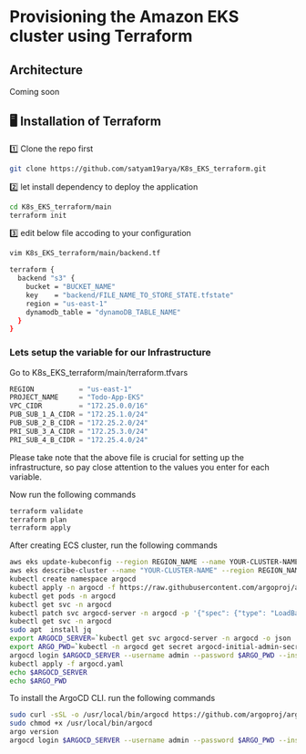# Provisioning the Amazon EKS cluster using Terraform

## Architecture
 Coming soon

## 🖥️ Installation of Terraform
1️⃣ Clone the repo first
```sh
git clone https://github.com/satyam19arya/K8s_EKS_terraform.git
```
2️⃣ let install dependency to deploy the application 
```sh
cd K8s_EKS_terraform/main
terraform init
```

3️⃣ edit below file accoding to your configuration
```sh
vim K8s_EKS_terraform/main/backend.tf
```
```sh
terraform {
  backend "s3" {
    bucket = "BUCKET_NAME"
    key    = "backend/FILE_NAME_TO_STORE_STATE.tfstate"
    region = "us-east-1"
    dynamodb_table = "dynamoDB_TABLE_NAME"
  }
}
```
### Lets setup the variable for our Infrastructure
Go to K8s_EKS_terraform/main/terraform.tfvars
```javascript
REGION           = "us-east-1"
PROJECT_NAME     = "Todo-App-EKS"
VPC_CIDR         = "172.25.0.0/16"
PUB_SUB_1_A_CIDR = "172.25.1.0/24"
PUB_SUB_2_B_CIDR = "172.25.2.0/24"
PRI_SUB_3_A_CIDR = "172.25.3.0/24"
PRI_SUB_4_B_CIDR = "172.25.4.0/24"
```
Please take note that the above file is crucial for setting up the infrastructure, so pay close attention to the values you enter for each variable.

Now run the following commands
```sh
terraform validate
terraform plan
terraform apply
```

After creating ECS cluster, run the following commands
```sh
aws eks update-kubeconfig --region REGION_NAME --name YOUR-CLUSTER-NAME
aws eks describe-cluster --name "YOUR-CLUSTER-NAME" --region REGION_NAME
kubectl create namespace argocd
kubectl apply -n argocd -f https://raw.githubusercontent.com/argoproj/argo-cd/stable/manifests/install.yaml
kubectl get pods -n argocd
kubectl get svc -n argocd
kubectl patch svc argocd-server -n argocd -p '{"spec": {"type": "LoadBalancer"}}'
kubectl get svc -n argocd
sudo apt  install jq
export ARGOCD_SERVER=`kubectl get svc argocd-server -n argocd -o json | jq --raw-output '.status.loadBalancer.ingress[0].hostname'`
export ARGO_PWD=`kubectl -n argocd get secret argocd-initial-admin-secret -o jsonpath="{.data.password}" | base64 -d`
argocd login $ARGOCD_SERVER --username admin --password $ARGO_PWD --insecure
kubectl apply -f argocd.yaml
echo $ARGOCD_SERVER
echo $ARGO_PWD
```

To install the ArgoCD CLI. run the following commands
```sh
sudo curl -sSL -o /usr/local/bin/argocd https://github.com/argoproj/argo-cd/releases/latest/download/argocd-linux-amd64
sudo chmod +x /usr/local/bin/argocd
argo version
argocd login $ARGOCD_SERVER --username admin --password $ARGO_PWD --insecure
```

